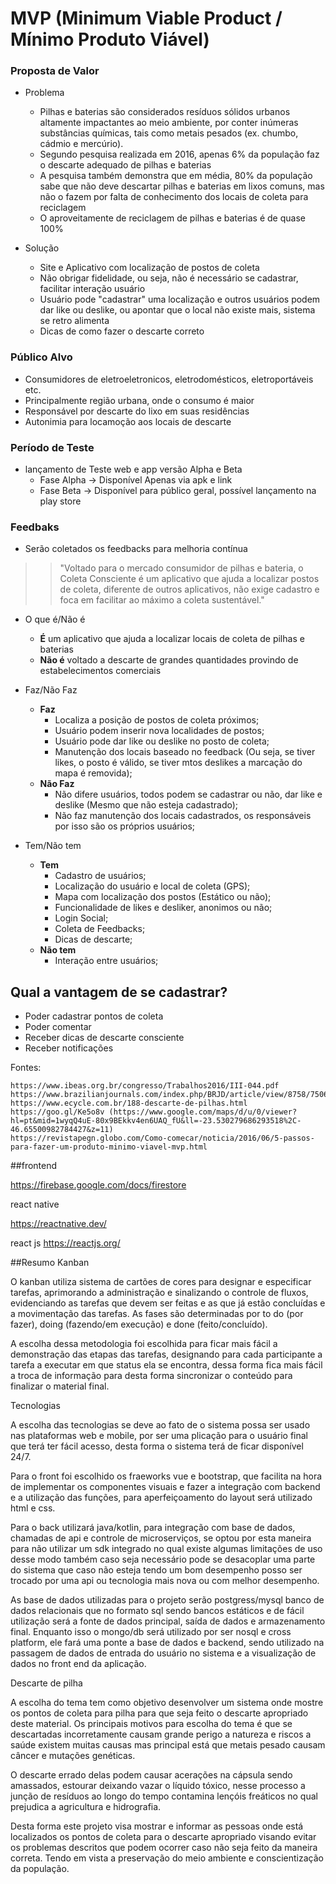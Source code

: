 # MVP (Minimum Viable Product / Mínimo Produto Viável)

### Proposta de Valor

* Problema
    - Pilhas e baterias são considerados resíduos sólidos urbanos altamente impactantes ao meio ambiente, por conter inúmeras substâncias químicas, tais como metais pesados (ex. chumbo, cádmio e mercúrio).
    - Segundo pesquisa realizada em 2016, apenas 6% da população faz o descarte adequado de pilhas e baterias
    - A pesquisa também demonstra que em média, 80% da população sabe que não deve descartar pilhas e baterias em lixos comuns, mas não o fazem por falta de conhecimento dos locais de coleta para reciclagem
    - O aproveitamente de reciclagem de pilhas e baterias é de quase 100%

* Solução
    - Site e Aplicativo com localização de postos de coleta
    - Não obrigar fidelidade, ou seja, não é necessário se cadastrar, facilitar interação usuário
    - Usuário pode "cadastrar" uma localização e outros usuários podem dar like ou deslike, ou apontar que o local não existe mais, sistema se retro alimenta
    - Dicas de como fazer o descarte correto

### Público Alvo

* Consumidores de eletroeletronicos, eletrodomésticos, eletroportáveis etc.
* Principalmente região urbana, onde o consumo é maior
* Responsável por descarte do lixo em suas residências
* Autonimia para locamoção aos locais de descarte


### Período de Teste

* lançamento de Teste web e app versão Alpha e Beta
    - Fase Alpha -> Disponível Apenas via apk e link
    - Fase Beta -> Disponível para público geral, possível lançamento na play store

### Feedbaks

* Serão coletados os feedbacks para melhoria contínua

>> "Voltado para o mercado consumidor de pilhas e bateria, o Coleta Consciente é um aplicativo que ajuda a localizar postos de coleta, diferente de outros aplicativos, não exige cadastro e foca em facilitar ao máximo a coleta sustentável."

* O que é/Não é
  - <b>É</b> um aplicativo que ajuda a localizar locais de coleta de pilhas e baterias
  - <b>Não é</b> voltado a descarte de grandes quantidades provindo de estabelecimentos comerciais

* Faz/Não Faz
  - <b>Faz</b>
    * Localiza a posição de postos de coleta próximos;
    * Usuário podem inserir nova localidades de postos;
    * Usuário pode dar like ou deslike no posto de coleta;
    * Manutenção dos locais baseado no feedback (Ou seja, se tiver likes, o posto é válido, se tiver mtos deslikes a marcação do mapa é removida);
  - <b>Não Faz</b>
    * Não difere usuários, todos podem se cadastrar ou não, dar like e deslike (Mesmo que não esteja cadastrado);
    * Não faz manutenção dos locais cadastrados, os responsáveis por isso são os próprios usuários;

* Tem/Não tem
  - <b>Tem</b>
    * Cadastro de usuários;
    * Localização do usuário e local de coleta (GPS);
    * Mapa com localização dos postos (Estático ou não);
    * Funcionalidade de likes e desliker, anonimos ou não;
    * Login Social;
    * Coleta de Feedbacks;
    * Dicas de descarte;
  - <b>Não tem</b>
    * Interação entre usuários;


## Qual a vantagem de se cadastrar?
* Poder cadastrar pontos de coleta
* Poder comentar
* Receber dicas de descarte consciente
* Receber notificações



Fontes:

    https://www.ibeas.org.br/congresso/Trabalhos2016/III-044.pdf
    https://www.brazilianjournals.com/index.php/BRJD/article/view/8758/7506
    https://www.ecycle.com.br/188-descarte-de-pilhas.html
    https://goo.gl/Ke5o8v (https://www.google.com/maps/d/u/0/viewer?hl=pt&mid=1wyqQ4uE-80x9BEkkv4en6UAQ_fU&ll=-23.530279686293518%2C-46.65500982784427&z=11)
    https://revistapegn.globo.com/Como-comecar/noticia/2016/06/5-passos-para-fazer-um-produto-minimo-viavel-mvp.html



##frontend 

https://firebase.google.com/docs/firestore

react native 

https://reactnative.dev/

react js
https://reactjs.org/


##Resumo
Kanban

O kanban utiliza sistema de cartões de cores para designar e especificar tarefas, aprimorando a administração e sinalizando o controle de fluxos, evidenciando as tarefas que devem ser feitas e as que já estão concluídas e a movimentação das tarefas. As fases são determinadas por to do (por fazer), doing (fazendo/em execução) e done (feito/concluído). 

A escolha dessa metodologia foi escolhida para ficar mais fácil a demonstração das etapas das tarefas, designando para cada participante a tarefa a executar em que status ela se encontra, dessa forma fica mais fácil a troca de informação para desta forma sincronizar o conteúdo para finalizar o material final.


Tecnologias

A escolha das tecnologias se deve ao fato de o sistema possa ser usado nas plataformas web e mobile, por ser uma plicação para o usuário final  que terá ter fácil acesso, desta forma o sistema terá de ficar disponível 24/7. 

Para o front foi escolhido os fraeworks vue e bootstrap, que facilita na hora de implementar os componentes visuais e fazer a integração com backend e a utilização das funções, para aperfeiçoamento do layout será utilizado html e css.

Para o back utilizará java/kotlin, para integração com base de dados, chamadas de api e controle de microserviços, se optou por esta maneira para não utilizar um sdk integrado no qual existe algumas limitações de uso desse modo também caso seja necessário pode se desacoplar uma parte do sistema que caso não esteja tendo um bom desempenho posso ser trocado por uma api ou tecnologia mais nova ou com melhor desempenho.

As base de dados utilizadas para o projeto serão postgress/mysql banco de dados relacionais que no formato sql sendo bancos estáticos e de fácil utilização será a fonte de dados principal, saída de dados e armazenamento final. Enquanto isso o mongo/db será utilizado por ser nosql e cross platform, ele fará uma ponte a base de dados e backend, sendo utilizado na passagem de dados de entrada do usuário no sistema e a visualização de dados no front end da aplicação.



Descarte de pilha 

A escolha do tema tem como objetivo desenvolver um sistema onde mostre os pontos de coleta para pilha para que seja feito o descarte apropriado deste material. Os principais motivos para escolha do tema é que se descartadas incorretamente causam grande perigo a natureza e riscos a saúde existem muitas causas mas principal está que metais pesado causam câncer e mutações genéticas. 

O descarte errado delas podem causar acerações na cápsula sendo amassados, estourar deixando vazar o líquido tóxico, nesse processo a junção de resíduos ao longo do tempo contamina lençóis freáticos no qual prejudica a agricultura e hidrografia. 

 Desta forma este projeto visa mostrar e informar as pessoas onde está localizados os pontos de coleta para o descarte apropriado visando evitar os problemas descritos que podem ocorrer caso não seja feito da maneira correta. Tendo em vista a preservação do meio ambiente e conscientização da população.


